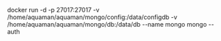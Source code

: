 docker run -d -p 27017:27017 -v /home/aquaman/aquaman/mongo/config:/data/configdb -v /home/aquaman/aquaman/mongo/db:/data/db --name mongo mongo --auth